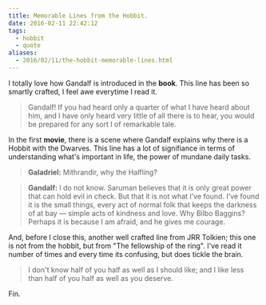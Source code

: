 ```yaml
---
title: Memorable Lines from the Hobbit.
date: 2016-02-11 22:42:12
tags:
  - hobbit
  - quote
aliases:
  - 2016/02/11/the-hobbit-memorable-lines.html
---
```


I totally love how Gandalf is introduced in the **book**. This line has been so smartly crafted, I feel awe everytime I read it.

> Gandalf! If you had heard only a quarter of what I have heard about him, and I have only heard very little of all there is to hear, you would be prepared for any sort I of remarkable tale.

In the first **movie**, there is a scene where Gandalf explains why there is a Hobbit with the Dwarves. This line has a lot of signifiance in terms of understanding what's important in life, the power of mundane daily tasks.

> **Galadriel:** Mithrandir, why the Halfling?

> **Gandalf:** I do not know. Saruman believes that it is only great power that can hold evil in check. But that it is not what I’ve found. I’ve found it is the small things, every act of normal folk that keeps the darkness of at bay — simple acts of kindness and love. Why Bilbo Baggins? Perhaps it is because I am afraid, and he gives me courage.

And, before I close this, another well crafted line from JRR Tolkien; this one is not from the hobbit, but from "The fellowship of the ring". I've read it number of times and every time its confusing, but does tickle the brain.

> I don't know half of you half as well as I should like; and I like less than half of you half as well as you deserve.

Fin.
